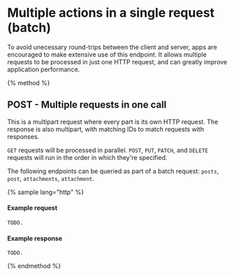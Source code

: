 # Multiple actions in a single request \(batch\)

To avoid unecessary round-trips between the client and server, apps are encouraged to make extensive use of this endpoint. It allows multiple requests to be processed in just one HTTP request, and can greatly improve application performance.

{% method %}
## POST - Multiple requests in one call

This is a multipart request where every part is its own HTTP request. The response is also multipart, with matching IDs to match requests with responses.

`GET` requests will be processed in parallel.
`POST`, `PUT`, `PATCH`, and `DELETE` requests will run in the order in which they're specified.

The following endpoints can be queried as part of a batch request: `posts`, `post`, `attachments`, `attachment`.

{% sample lang="http" %}
#### Example request

```
TODO.
```

#### Example response

```
TODO.
```
{% endmethod %}